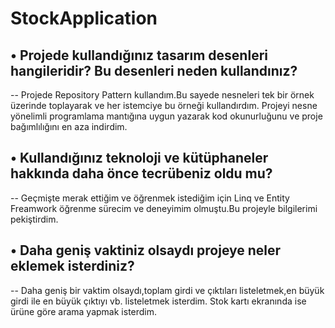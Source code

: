 # StockApplication

## •	Projede kullandığınız tasarım desenleri hangileridir? Bu desenleri neden kullandınız?
-- Projede Repository Pattern kullandım.Bu sayede nesneleri tek bir örnek üzerinde toplayarak ve her istemciye bu örneği kullandırdım.
Projeyi nesne yönelimli programlama mantığına uygun yazarak kod okunurluğunu ve proje bağımlılığını en aza indirdim.

## •	Kullandığınız teknoloji ve kütüphaneler hakkında daha önce tecrübeniz oldu mu?
-- Geçmişte merak ettiğim ve öğrenmek istediğim için Linq ve Entity Freamwork öğrenme sürecim ve deneyimim olmuştu.Bu projeyle bilgilerimi pekiştirdim.

## •	Daha geniş vaktiniz olsaydı projeye neler eklemek isterdiniz?
-- Daha geniş bir vaktim olsaydı,toplam girdi ve çıktıları listeletmek,en büyük girdi ile en büyük çıktıyı vb. listeletmek isterdim.
Stok kartı ekranında ise ürüne göre arama yapmak isterdim.


 
